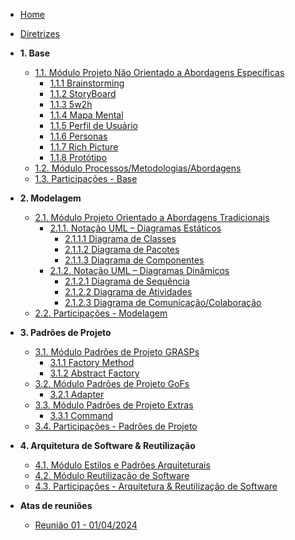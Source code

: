 <!-- docs/_sidebar.md -->

- [Home](/)
- [Diretrizes](/Diretrizes/Diretrizes.md)


- **1. Base**

  <!-- - [1. Desenho de Software (Base)](/Base/1.Base.md) -->
  - [1.1. Módulo Projeto Não Orientado a Abordagens Específicas](/Base/1.1.AbordagemNaoEspecifica.md)
    - [1.1.1 Brainstorming](/Base/brainstorming.md)
    - [1.1.2 StoryBoard](Base/storyboard.md)
    - [1.1.3 5w2h](Base/5w2h.md)
    - [1.1.4 Mapa Mental](Base/mapa-mental.md)
    - [1.1.5 Perfil de Usuário](Base/perfil-usuario.md)
    - [1.1.6 Personas](Base/personas.md)
    - [1.1.7 Rich Picture](Base/rich_picture.md)
    - [1.1.8 Protótipo](Base/prototipo.md)
  - [1.2. Módulo Processos/Metodologias/Abordagens](/Base/1.2.ProcessosMetodologiasAbordagens.md)
  - [1.3. Participações - Base](/Base/1.3.ParticipacoesBase.md)

- **2. Modelagem**

  <!-- - [2. Desenho de Software (Modelagem)](/Modelagem/2.Modelagem.md) -->
  - [2.1. Módulo Projeto Orientado a Abordagens Tradicionais](/Modelagem/2.1.ModelagemTradicional.md)
    - [2.1.1. Notação UML – Diagramas Estáticos](/Modelagem/2.1.1.UMLEstaticos.md)
      - [2.1.1.1 Diagrama de Classes](/Modelagem/2.1.1.1.DiagramadeClasses.md)
      - [2.1.1.2 Diagrama de Pacotes](/Modelagem/2.1.1.2.DiagramadePacotes.md)
      - [2.1.1.3 Diagrama de Componentes](/Modelagem/2.1.1.3.DiagramadeComponentes.md)
    - [2.1.2. Notação UML – Diagramas Dinâmicos](/Modelagem/2.1.2.UMLDinamicos.md)
      - [2.1.2.1 Diagrama de Sequência](/Modelagem/2.1.2.1.DiagramadeSequencia.md)
      - [2.1.2.2 Diagrama de Atividades](/Modelagem/2.1.2.2.DiagramadeAtividades.md)
      - [2.1.2.3 Diagrama de Comunicação/Colaboração](/Modelagem/2.1.2.3.DiagramadeComunicacao-Colaboracao.md)
  - [2.2. Participações - Modelagem](/Modelagem/2.2.ParticipacoesModelagem.md)

- **3. Padrões de Projeto**

  <!-- - [3. Desenho de Software (Padrões de Projeto)](/PadroesDeProjeto/3.PadroesDeProjeto.md) -->
  - [3.1. Módulo Padrões de Projeto GRASPs](/PadroesDeProjeto/3.1.GRASPs.md)
    - [3.1.1 Factory Method](/PadroesDeProjeto/3.1.1%20Factory%20Method.md)
    - [3.1.2 Abstract Factory](/PadroesDeProjeto/3.1.2.AbstractFactory.md)
  - [3.2. Módulo Padrões de Projeto GoFs](/PadroesDeProjeto/3.2.GoFs.md)
    - [3.2.1 Adapter](/PadroesDeProjeto/3.2.1%20Adapter.md)
  - [3.3. Módulo Padrões de Projeto Extras](/PadroesDeProjeto/3.3.PadroesExtra.md)
    - [3.3.1 Command](/PadroesDeProjeto/3.3.1.Command.md)
  - [3.4. Participações - Padrões de Projeto](/PadroesDeProjeto/3.4.ParticipacoesPadroes.md)

- **4. Arquitetura de Software & Reutilização**
  <!-- - [4. Desenho de Software (Arquitetura & Reutilização de Software)](/ArquiteturaReutilizacao/4.ArquiteturaReutilizacao.md) -->
  - [4.1. Módulo Estilos e Padrões Arquiteturais](/ArquiteturaReutilizacao/4.1.PadroesArquiteturais.md)
  - [4.2. Módulo Reutilização de Software](/ArquiteturaReutilizacao/4.2.ReutilizacaoDeSoftware.md)
  - [4.3. Participações - Arquitetura & Reutilização de Software](/ArquiteturaReutilizacao/4.3.ParticipacoesArqReutilizacao.md)

- **Atas de reuniões**
  - [Reunião 01 - 01/04/2024](/ata_reuniao/reuniao1.md)
